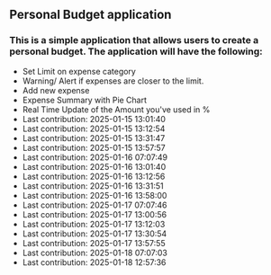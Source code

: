 ## Personal Budget application

### This is a simple application that allows users to create a personal budget. The application will have the following:

- Set Limit on expense category
- Warning/ Alert if expenses are closer to the limit.
- Add new expense
- Expense Summary with Pie Chart
- Real Time Update of the Amount you've used in %
- Last contribution: 2025-01-15 13:01:40
- Last contribution: 2025-01-15 13:12:54
- Last contribution: 2025-01-15 13:31:47
- Last contribution: 2025-01-15 13:57:57
- Last contribution: 2025-01-16 07:07:49
- Last contribution: 2025-01-16 13:01:40
- Last contribution: 2025-01-16 13:12:56
- Last contribution: 2025-01-16 13:31:51
- Last contribution: 2025-01-16 13:58:00
- Last contribution: 2025-01-17 07:07:46
- Last contribution: 2025-01-17 13:00:56
- Last contribution: 2025-01-17 13:12:03
- Last contribution: 2025-01-17 13:30:54
- Last contribution: 2025-01-17 13:57:55
- Last contribution: 2025-01-18 07:07:03
- Last contribution: 2025-01-18 12:57:36
